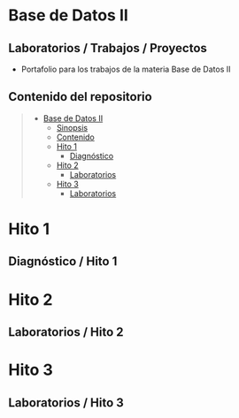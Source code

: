 # Base de Datos II

## Laboratorios / Trabajos / Proyectos 

* Portafolio para los trabajos de la materia Base de Datos II

## Contenido del repositorio

> * [Base de Datos II](#Base-de-Datos-II)
>   * [Sinopsis](#Laboratorios--Trabajos--Proyectos)
>   * [Contenido](#Contenido-del-repositorio)
>   * [Hito 1](#Hito-1)
>     * [Diagnóstico](#Diagnóstico--Hito-1)
>   * [Hito 2](#Hito-2)
>     * [Laboratorios](#Laboratorios--Hito-2)
>   * [Hito 3](#Hito-3)
>     * [Laboratorios](#Laboratorios--Hito-3)

# Hito 1

## Diagnóstico / Hito 1

# Hito 2

## Laboratorios / Hito 2

# Hito 3

## Laboratorios / Hito 3
